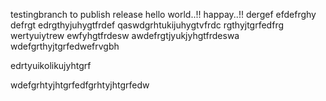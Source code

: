testingbranch to publish release
hello world..!!
happay..!!
dergef
efdefrghy
defrgt
edrgthyjuhygtfrdef
qaswdgrhtukijuhygtvfrdc
rgthyjtgrfedfrg
wertyuiytrew
ewfyhgtfrdesw
awdefrgtjyukjyhgtfrdeswa
wdefgrthyjtgrfedwefrvgbh


edrtyuikolikujyhtgrf

wdefgrhtyjhtgrfedfgrhtyjhtgrfedw
